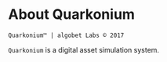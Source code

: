 # About Quarkonium
`Quarkonium™ | algobet Labs © 2017`

`Quarkonium` is a digital asset simulation system.


